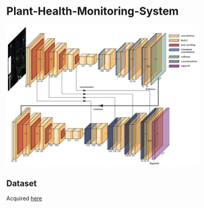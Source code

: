 # Plant-Health-Monitoring-System
![3D W-Net diagram](https://github.com/erikaj0037/Plant-Health-Monitoring-System/blob/main/wnet_diagram.jpg)

## Dataset
Acquired [here](https://entrepot.recherche.data.gouv.fr/dataset.xhtml;jsessionid=f6d797791e07c5383fbffcdb2790?persistentId=doi%3A10.57745%2FR6AMN3&version=&q=&fileTypeGroupFacet=&fileAccess=&fileSortField=name&fileSortOrder=desc)